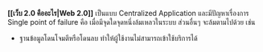 **[[เว็บ 2.0 คืออะไร|Web 2.0]]** เป็นแบบ Centralized Application และมีปัญหาเรื่องการ Single point of failure คือ เมื่อมีจุดใดจุดหนึ่งล้มเหลวในระบบ ส่วนอื่นๆ จะล้มตามไปด้วย เช่น
- ฐานข้อมูลโดนโจมตีหรือโดนลบ ทำให้ผู้ใช้งานไม่สามารถเข้าใช้บริการได้